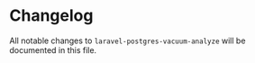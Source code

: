 # Changelog

All notable changes to `laravel-postgres-vacuum-analyze` will be documented in this file.
